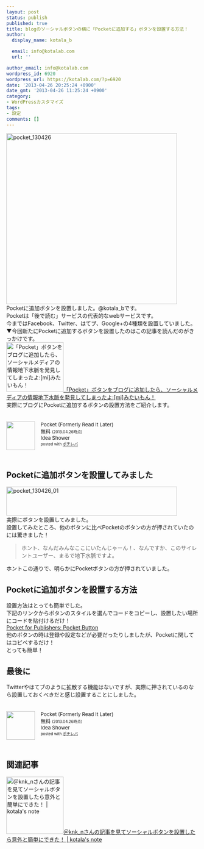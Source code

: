 ```yaml
---
layout: post
status: publish
published: true
title: blogのソーシャルボタンの横に「Pocketに追加する」ボタンを設置する方法！
author:
  display_name: kotala_b

  email: info@kotalab.com
  url: ''

author_email: info@kotalab.com
wordpress_id: 6920
wordpress_url: https://kotalab.com/?p=6920
date: '2013-04-26 20:25:24 +0900'
date_gmt: '2013-04-26 11:25:24 +0900'
category:
- WordPressカスタマイズ
tags:
- 設定
comments: []
---
```

<p><img src="https://kotalab.com/wp-content/uploads/pocket_130426-448x448.png" alt="pocket_130426" width="448" height="448" class="alignnone size-large wp-image-6923" /><br />
Pocketに追加ボタンを設置しました。@kotala_bです。<br />
Pocketは「後で読む」サービスの代表的なwebサービスです。<br />
今まではFacebook、Twitter、はてブ、Google+の4種類を設置していました。<br />
▼今回新たにPocketに追加するボタンを設置したのはこの記事を読んだのがきっかけです。<br />
<a href="http://mitaimon.cocolog-nifty.com/blog/2013/04/pocket.html" target="_blank"><img  class="alignleft" src="https://capture.heartrails.com/150x130?http://mitaimon.cocolog-nifty.com/blog/2013/04/pocket.html" alt="「Pocket」ボタンをブログに追加したら、ソーシャルメディアの情報地下水脈を発見してしまったよ:[mi]みたいもん！" width="150" height="130" /></a><a href="http://mitaimon.cocolog-nifty.com/blog/2013/04/pocket.html" target="_blank">「Pocket」ボタンをブログに追加したら、ソーシャルメディアの情報地下水脈を発見してしまったよ:[mi]みたいもん！</a><a href="https://b.hatena.ne.jp/entry/http://mitaimon.cocolog-nifty.com/blog/2013/04/pocket.html" target="_blank"><img border="0" src="https://b.hatena.ne.jp/entry/image/http://mitaimon.cocolog-nifty.com/blog/2013/04/pocket.html" alt="" /></a><br style="clear:both;" />実際にブログにPocketに追加するボタンの設置方法をご紹介します。</p>
<div class="pochireba" style="text-align:left;font-size:small;padding:20px 0;/zoom: 1;overflow: hidden;"><span class="removed_link" title="click.linksynergy.com/fs-bin/click?id=d2yYUp776R4&amp;subid=&amp;offerid=94348.1&amp;type=3&amp;tmpid=3910&amp;RD_PARM1=https%253A%252F%252Fitunes.apple.com%252Fjp%252Fapp%252Fpocket-formerly-read-it-later%252Fid309601447%253Fmt%253D8%2526uo%253D4"><img src="http://a287.phobos.apple.com/us/r1000/087/Purple2/v4/a8/fa/73/a8fa73a4-eecb-18b9-78a8-83f3d7fbaa71/mzl.xskrmnxq.png" width="75" height="75" style="float:left;margin:0 15px 0 0;" class="pochi_img" ></span>
<div class="pochi_info" style="text-align:left;/zoom: 1;overflow: hidden;">
<div class="pochi_name"><span class="removed_link" title="click.linksynergy.com/fs-bin/click?id=d2yYUp776R4&amp;subid=&amp;offerid=94348.1&amp;type=3&amp;tmpid=3910&amp;RD_PARM1=https%253A%252F%252Fitunes.apple.com%252Fjp%252Fapp%252Fpocket-formerly-read-it-later%252Fid309601447%253Fmt%253D8%2526uo%253D4">Pocket (Formerly Read It Later)</span></div>
<div class="pochi_price" style="display:inline;">無料</div>
<div class="pochi_time" style="font-size:x-small;display:inline;">(2013.04.26時点)</div>
<div class="pochi_seller"><span class="removed_link" title="click.linksynergy.com/fs-bin/click?id=d2yYUp776R4&amp;subid=&amp;offerid=94348.1&amp;type=3&amp;tmpid=3910&amp;RD_PARM1=https%253A%252F%252Fitunes.apple.com%252Fjp%252Fartist%252Fidea-shower%252Fid309597405%253Fuo%253D4">Idea Shower</span></div>
<div class="pochi_post" style="font-size:x-small;">posted with <a href="https://pochireba.com">ポチレバ</a></div>
</div>
<div class="pochireba-footer" style="clear: left"></div>
</div>
<p><!--more--></p>
<h2>Pocketに追加ボタンを設置してみました</h2>
<p><img src="https://kotalab.com/wp-content/uploads/pocket_130426_01-448x76.jpg" alt="pocket_130426_01" width="448" height="76" class="alignnone size-large wp-image-6921" /><br />
実際にボタンを設置してみました。<br />
設置してみたところ、他のボタンに比べPocketのボタンの方が押されていたのには驚きました！</p>
<blockquote><p>ホント、なんだみんなここにいたんじゃーん！、なんですか、このサイレントユーザー、まるで地下水脈ですよ。</p></blockquote>
<p>ホントこの通りで、明らかにPocketボタンの方が押されていました。</p>
<h2>Pocketに追加ボタンを設置する方法</h2>
<p>設置方法はとっても簡単でした。<br />
下記のリンクからボタンのスタイルを選んでコードをコピーし、設置したい場所にコードを貼付けるだけ！<br />
<a href="http://getpocket.com/publisher/button" target="_blank">Pocket for Publishers: Pocket Button</a><br />
他のボタンの時は登録や設定などが必要だったりしましたが、Pocketに関してはコピペするだけ！<br />
とっても簡単！</p>
<h2>最後に</h2>
<p>Twitterやはてブのように拡散する機能はないですが、実際に押されているのなら設置しておくべきだと感じ設置することにしました。</p>
<div class="pochireba" style="text-align:left;font-size:small;padding:20px 0;/zoom: 1;overflow: hidden;"><span class="removed_link" title="click.linksynergy.com/fs-bin/click?id=d2yYUp776R4&amp;subid=&amp;offerid=94348.1&amp;type=3&amp;tmpid=3910&amp;RD_PARM1=https%253A%252F%252Fitunes.apple.com%252Fjp%252Fapp%252Fpocket-formerly-read-it-later%252Fid309601447%253Fmt%253D8%2526uo%253D4"><img src="http://a287.phobos.apple.com/us/r1000/087/Purple2/v4/a8/fa/73/a8fa73a4-eecb-18b9-78a8-83f3d7fbaa71/mzl.xskrmnxq.png" width="75" height="75" style="float:left;margin:0 15px 0 0;" class="pochi_img" ></span>
<div class="pochi_info" style="text-align:left;/zoom: 1;overflow: hidden;">
<div class="pochi_name"><span class="removed_link" title="click.linksynergy.com/fs-bin/click?id=d2yYUp776R4&amp;subid=&amp;offerid=94348.1&amp;type=3&amp;tmpid=3910&amp;RD_PARM1=https%253A%252F%252Fitunes.apple.com%252Fjp%252Fapp%252Fpocket-formerly-read-it-later%252Fid309601447%253Fmt%253D8%2526uo%253D4">Pocket (Formerly Read It Later)</span></div>
<div class="pochi_price" style="display:inline;">無料</div>
<div class="pochi_time" style="font-size:x-small;display:inline;">(2013.04.26時点)</div>
<div class="pochi_seller"><span class="removed_link" title="click.linksynergy.com/fs-bin/click?id=d2yYUp776R4&amp;subid=&amp;offerid=94348.1&amp;type=3&amp;tmpid=3910&amp;RD_PARM1=https%253A%252F%252Fitunes.apple.com%252Fjp%252Fartist%252Fidea-shower%252Fid309597405%253Fuo%253D4">Idea Shower</span></div>
<div class="pochi_post" style="font-size:x-small;">posted with <a href="https://pochireba.com">ポチレバ</a></div>
</div>
<div class="pochireba-footer" style="clear: left"></div>
</div>
<h2 class="rele">関連記事</h2>
<p><a href="https://kotalab.com/social-botton" target="_blank"><img  class="alignleft" src="https://kotalab.com/wp-content/uploads/social_120630_03.jpg" alt="＠knk_nさんの記事を見てソーシャルボタンを設置したら意外と簡単にできた！ | kotala's note" width="150" /></a><a href="https://kotalab.com/social-botton" target="_blank">＠knk_nさんの記事を見てソーシャルボタンを設置したら意外と簡単にできた！ | kotala's note</a><br style="clear:both;" /></p>
